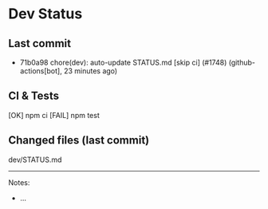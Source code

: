 # Dev Status

## Last commit
- 71b0a98 chore(dev): auto-update STATUS.md [skip ci] (#1748) (github-actions[bot], 23 minutes ago)
## CI & Tests
[OK] npm ci
[FAIL] npm test

## Changed files (last commit)
dev/STATUS.md

---
Notes:
- ...
